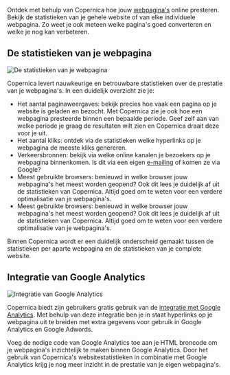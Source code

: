 Ontdek met behulp van Copernica hoe jouw
[webpagina's](./maak-en-publiceer-je-eigen-webpaginas.md "Maak en publiceer je eigen webpaginas")
online presteren. Bekijk de statistieken van je gehele website of van
elke individuele webpagina. Zo weet je ook meteen welke pagina's goed
converteren en welke je nog kan verbeteren.

De statistieken van je webpagina
--------------------------------

![De statistieken van je
webpagina](../images/nl-resultaten-van-je-webpagina-01-thumb.png "De statistieken van je webpagina")

Copernica levert nauwkeurige en betrouwbare statistieken over de
prestatie van je webpagina's. In een duidelijk overzicht zie je:

-   Het aantal paginaweergaves: bekijk precies hoe vaak een pagina op je
    website is geladen en bezocht. Met Copernica zie je ook hoe een
    webpagina presteerde binnen een bepaalde periode. Geef zelf aan van
    welke periode je graag de resultaten wilt zien en Copernica draait
    deze voor je uit.
-   Het aantal kliks: ontdek via de statistieken welke hyperlinks op je
    webpagina de meeste kliks genereren.
-   Verkeersbronnen: bekijk via welke online kanalen je bezoekers op je
    webpagina binnenkomen. Is dit via een eigen
    [e-mailing](http://www.copernica.com/nl/functies/e-mailings "E-mailings")
    of komen ze via Google?
-   Meest gebruikte browsers: benieuwd in welke browser jouw webpagina's
    het meest worden geopend? Ook dit lees je duidelijk af uit de
    statistieken van Copernica. Altijd goed om te weten voor een verdere
    optimalisatie van je webpagina's.
-   Meest gebruikte browsers: benieuwd in welke browser jouw webpagina's
    het meest worden geopend? Ook dit lees je duidelijk af uit de
    statistieken van Copernica. Altijd goed om te weten voor een verdere
    optimalisatie van je webpagina's.

Binnen Copernica wordt er een duidelijk onderscheid gemaakt tussen de
statistieken per aparte webpagina en de statistieken van je complete
website.

Integratie van Google Analytics
-------------------------------

![Integratie van Google
Analytics](../images/nl-resultaten-van-je-webpagina-02-thumb.png "Integratie van Google Analytics")

Copernica biedt zijn gebruikers gratis gebruik van de [integratie met
Google Analytics](./encode-hyperlinks-for-google-analytics.md "Integratie met Google Analytics").
Met behulp van deze integratie ben je in staat hyperlinks op je
webpagina uit te breiden met extra gegevens voor gebruik in Google
Analytics en Google Adwords.

Voeg de nodige code van Google Analytics toe aan je HTML broncode om je
webpagina's inzichtelijk te maken binnen Google Analytics. Door het
gebruik van Copernica's websitestatistieken in combinatie met Google
Analytics krijg je nog meer inzicht in de prestatie van je eigen
webpagina's.
